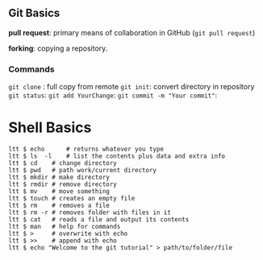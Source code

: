 
## Git Basics

**pull request**: primary means of collaboration in GitHub (`git pull request`)

**forking**: copying a repository.


### Commands

`git clone` : full copy from remote
`git init`: convert directory in repository
`git status`: 
`git add YourChange`:
`git commit -m "Your commit"`: 





# Shell Basics

```shell
ltt $ echo      # returns whatever you type
ltt $ ls  -l    # list the contents plus data and extra info
ltt $ cd 	# change directory
ltt $ pwd 	# path work/current directory
ltt $ mkdir	# make directory
ltt $ rmdir	# remove directory
ltt $ mv 	# move something
ltt $ touch	# creates an empty file
ltt $ rm	# removes a file
ltt $ rm -r	# removes folder with files in it
ltt $ cat	# reads a file and output its contents
ltt $ man	# help for commands
ltt $ >		# overwrite with echo
ltt $ >>	# append with echo
ltt $ echo "Welcome to the git tutorial" > path/to/folder/file
```
